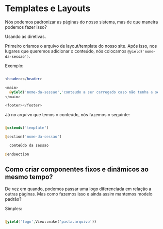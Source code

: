 # Templates e Layouts

Nós podemos padronizar as páginas do nosso sistema, mas de que maneira podemos fazer isso?

Usando as diretivas.

Primeiro criamos o arquivo de layout/template do nosso site. Após isso, nos lugares que queremos adicionar o conteúdo, nós colocamos `@yield('nome-da-sessao')`.

Exemplo:

```php

<header></header>

<main>
  @yield('nome-da-sessao','conteudo a ser carregado caso não tenha a sessão')
</main>

<footer></footer>

```

Já no arquivo que temos o conteúdo, nós fazemos o seguinte:

```php

@extends('template')

@section('nome-da-sessao')

  conteúdo da sessao

@endsection

```

## Como criar componentes fixos e dinâmicos ao mesmo tempo?

De vez em quando, podemos passar uma logo diferenciada em relação a outras páginas. Mas como fazemos isso e ainda assim mantemos modelo padrão?

Simples:

```php

@yield('logo',View::make('pasta.arquivo'))

```